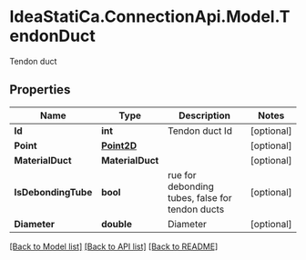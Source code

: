 # IdeaStatiCa.ConnectionApi.Model.TendonDuct
Tendon duct

## Properties

Name | Type | Description | Notes
------------ | ------------- | ------------- | -------------
**Id** | **int** | Tendon duct Id | [optional] 
**Point** | [**Point2D**](Point2D.md) |  | [optional] 
**MaterialDuct** | **MaterialDuct** |  | [optional] 
**IsDebondingTube** | **bool** | rue for debonding tubes, false for tendon ducts | [optional] 
**Diameter** | **double** | Diameter | [optional] 

[[Back to Model list]](../README.md#documentation-for-models) [[Back to API list]](../README.md#documentation-for-api-endpoints) [[Back to README]](../README.md)

